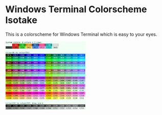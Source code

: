 # Windows Terminal Colorscheme Isotake

This is a colorscheme for Windows Terminal which is easy to your eyes.

<img src="https://raw.githubusercontent.com/tacahiroy/windows-terminal-colorscheme-isotake/master/assets/isotake.jpg" width="50%">
